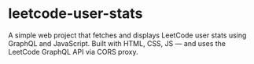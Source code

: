# leetcode-user-stats
A simple web project that fetches and displays LeetCode user stats using GraphQL and JavaScript.   Built with HTML, CSS, JS — and uses the LeetCode GraphQL API via CORS proxy.
